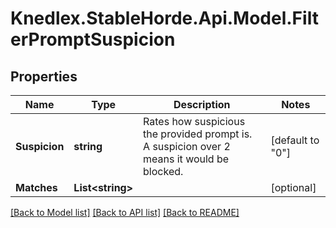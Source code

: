 # Knedlex.StableHorde.Api.Model.FilterPromptSuspicion

## Properties

Name | Type | Description | Notes
------------ | ------------- | ------------- | -------------
**Suspicion** | **string** | Rates how suspicious the provided prompt is. A suspicion over 2 means it would be blocked. | [default to "0"]
**Matches** | **List&lt;string&gt;** |  | [optional] 

[[Back to Model list]](../README.md#documentation-for-models) [[Back to API list]](../README.md#documentation-for-api-endpoints) [[Back to README]](../README.md)

